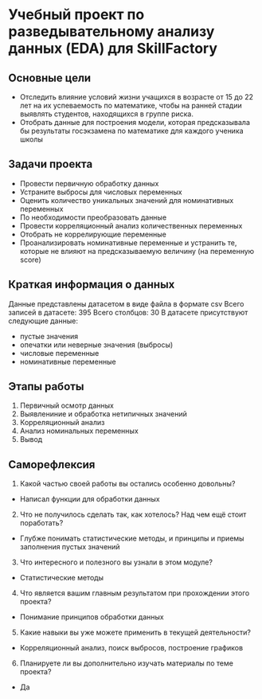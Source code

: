 # Учебный проект по разведывательному анализу данных (EDA) для SkillFactory
## Основные цели
 - Отследить влияние условий жизни учащихся в возрасте от 15 до 22 лет на их успеваемость по математике, чтобы на ранней стадии выявлять студентов, находящихся в группе риска.
 - Отобрать данные для построения модели, которая предсказывала бы результаты госэкзамена по математике для каждого ученика школы
## Задачи проекта
 - Провести первичную обработку данных
 - Устраните выбросы для числовых переменных
 - Оценить количество уникальных значений для номинативных переменных
 - По необходимости преобразовать данные
 - Провести корреляционный анализ количественных переменных
 - Отобрать не коррелирующие переменные
 - Проанализировать номинативные переменные и устранить те, которые не влияют на предсказываемую величину (на переменную score)
## Краткая информация о данных
Данные представлены датасетом в виде файла в формате csv
Всего записей в датасете: 395 Всего столбцов: 30
В датасете присутствуют следующие данные:
 - пустые значения
 - опечатки или неверные значения (выбросы)
 - числовые переменные
 - номинативные переменные
## Этапы работы
1. Первичный осмотр данных
2. Выявлениние и обработка нетипичных значений
3. Корреляционный анализ
4. Анализ номинальных переменных
5. Вывод
## Саморефлексия
1. Какой частью своей работы вы остались особенно довольны?
 - Написал функции для обработки данных
2. Что не получилось сделать так, как хотелось? Над чем ещё стоит поработать?
 - Глубже понимать статистические методы, и принципы и приемы заполнения пустых значений
3. Что интересного и полезного вы узнали в этом модуле?
 - Статистические методы
4. Что является вашим главным результатом при прохождении этого проекта?
 - Понимание принципов обработки данных
5. Какие навыки вы уже можете применить в текущей деятельности?
 - Корреляционный анализ, поиск выбросов, построение графиков
6. Планируете ли вы дополнительно изучать материалы по теме проекта?
 - Да
